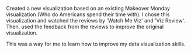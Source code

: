 Created a new visualization based on an existing Makeover Monday visualization (Who do Americans spend their time with). I chose this visualization and watched the reviews by 'Watch Me Viz' and 'Viz Review'. Then, used the feedback from the reviews to improve the original visualization.

This was a way for me to learn how to improve my data visualization skills.
